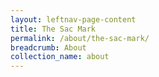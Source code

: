 ```yaml
---
layout: leftnav-page-content
title: The Sac Mark
permalink: /about/the-sac-mark/
breadcrumb: About
collection_name: about
---
```

